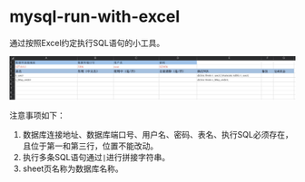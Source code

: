 # mysql-run-with-excel

通过按照Excel约定执行SQL语句的小工具。

![avatar](images/d1.png)

注意事项如下：

1. 数据库连接地址、数据库端口号、用户名、密码、表名、执行SQL必须存在，且位于第一和第三行，位置不能改动。
2. 执行多条SQL语句通过`|`进行拼接字符串。
3. sheet页名称为数据库名称。